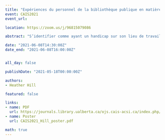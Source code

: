 ```yaml
---
title: "Expériences du personnel de la bibliothèque publique en matière d’accommodement en milieu de travail"
event: CAIS2021
event_url:

location: https://zoom.us/j/96815079086

abstract: "S’identifier comme ayant un handicap sur son lieu de travail peut être compliqué. Cette recherche examine les expériences du personnel des bibliothèques publiques en matière d’accommodement pour un handicap en milieu de travail. Des entrevues semi-structurées ont été menées auprès du personnel des bibliothèques publiques canadiennes qui cherchait un logement dans leur milieu de travail."

date: "2021-06-08T14:30:00Z"
date_end: "2021-06-08T16:00:00Z"


all_day: false

publishDate: "2021-05-18T00:00:00Z"

authors:
- Heather Hill

featured: false

links:
- name: PDF
  url: https://journals.library.ualberta.ca/ojs.cais-acsi.ca/index.php/cais-asci/article/view/1212/1048
- name: Poster
  url: CAIS2021_Hill_poster.pdf

math: true
---
```

